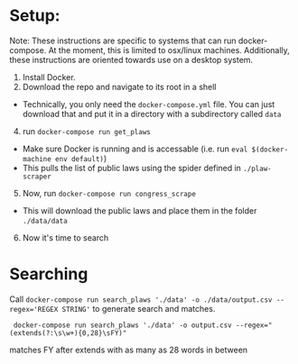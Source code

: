 # Setup:
Note: These instructions are specific to systems that can run docker-compose. At the moment, this is limited to osx/linux machines. Additionally, these instructions are oriented towards use on a desktop system.
1. Install Docker.
2. Download the repo and navigate to its root in a shell
  * Technically, you only need the `docker-compose.yml` file. You can just download that and put it in a directory with a subdirectory called `data`
4. run `docker-compose run get_plaws`
  * Make sure Docker is running and is accessable (i.e. run `eval $(docker-machine env default)`)
  * This pulls the list of public laws using the spider defined in `./plaw-scraper`
5. Now, run `docker-compose run congress_scrape`
  * This will download the public laws and place them in the folder `./data/data`
6. Now it's time to search

# Searching

Call `docker-compose run search_plaws './data' -o ./data/output.csv --regex='REGEX STRING'` to generate search and matches.

```
 docker-compose run search_plaws './data' -o output.csv --regex="(extends(?:\s\w+){0,28}\sFY)"
```
matches FY after extends with as many as 28 words in between

